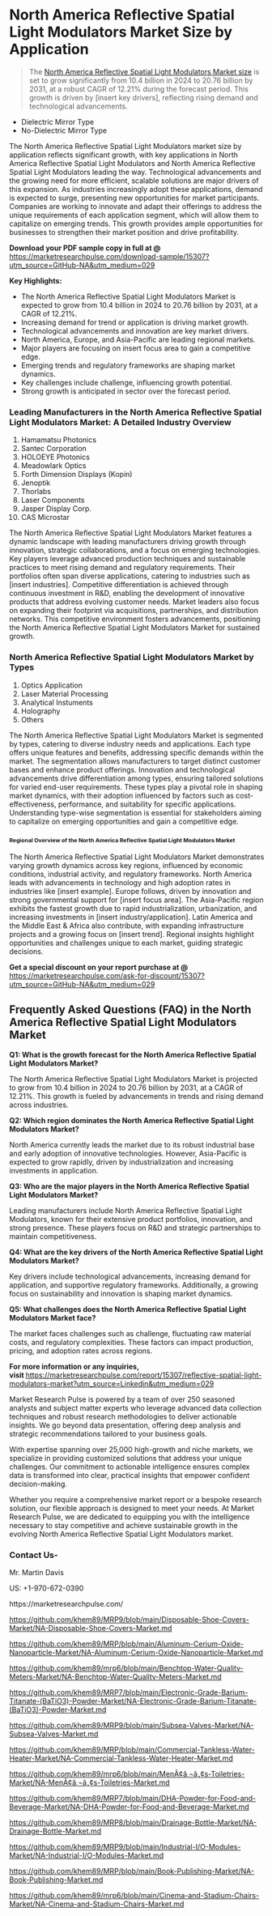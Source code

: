 <h1>North America Reflective Spatial Light Modulators Market&nbsp;Size by Application</h1><blockquote><p>The <a href="https://marketresearchpulse.com/download-sample/15307?utm_source=GitHub-NA&amp;utm_medium=029">North America Reflective Spatial Light Modulators Market size</a> is set to grow significantly from 10.4 billion in 2024 to 20.76 billion by 2031, at a robust CAGR of 12.21% during the forecast period. This growth is driven by [insert key drivers], reflecting rising demand and technological advancements.</p></blockquote><ul><li>Dielectric Mirror Type<li> No-Dielectric Mirror Type</li></ul><p>The North America Reflective Spatial Light Modulators market size by application reflects significant growth, with key applications in North America Reflective Spatial Light Modulators and North America Reflective Spatial Light Modulators leading the way. Technological advancements and the growing need for more efficient, scalable solutions are major drivers of this expansion. As industries increasingly adopt these applications, demand is expected to surge, presenting new opportunities for market participants. Companies are working to innovate and adapt their offerings to address the unique requirements of each application segment, which will allow them to capitalize on emerging trends. This growth provides ample opportunities for businesses to strengthen their market position and drive profitability.</p><p><strong>Download your PDF sample copy in full at @ </strong><a href="https://marketresearchpulse.com/download-sample/15307?utm_source=GitHub-NA&amp;utm_medium=029">https://marketresearchpulse.com/download-sample/15307?utm_source=GitHub-NA&amp;utm_medium=029</a></p><p><strong>Key Highlights: </strong></p><ul><li>The North America Reflective Spatial Light Modulators Market is expected to grow from 10.4 billion in 2024 to 20.76 billion by 2031, at a CAGR of 12.21%.</li><li>Increasing demand for trend or application is driving market growth.</li><li>Technological advancements and innovation are key market drivers.</li><li>North America, Europe, and Asia-Pacific are leading regional markets.</li><li>Major players are focusing on insert focus area to gain a competitive edge.</li><li>Emerging trends and regulatory frameworks are shaping market dynamics.</li><li>Key challenges include challenge, influencing growth potential.</li><li>Strong growth is anticipated in sector over the forecast period.</li></ul><h3>Leading Manufacturers in the North America Reflective Spatial Light Modulators Market: A Detailed Industry Overview</h3><ol><li>Hamamatsu Photonics</li><li>Santec Corporation</li><li>HOLOEYE Photonics</li><li>Meadowlark Optics</li><li>Forth Dimension Displays (Kopin)</li><li>Jenoptik</li><li>Thorlabs</li><li>Laser Components</li><li>Jasper Display Corp.</li><li>CAS Microstar</li></ol><div class="flex max-w-full flex-col flex-grow"><div class="min-h-8 text-message flex w-full flex-col items-end gap-2 whitespace-normal break-words [.text-message+&amp;]:mt-5" dir="auto" data-message-author-role="assistant" data-message-id="fd8432e4-4910-450d-b182-61b7bfb0a01f" data-message-model-slug="gpt-4o"><div class="flex w-full flex-col gap-1 empty:hidden first:pt-[3px]"><div class="markdown prose w-full break-words dark:prose-invert light"><p>The North America Reflective Spatial Light Modulators Market features a dynamic landscape with leading manufacturers driving growth through innovation, strategic collaborations, and a focus on emerging technologies. Key players leverage advanced production techniques and sustainable practices to meet rising demand and regulatory requirements. Their portfolios often span diverse applications, catering to industries such as [insert industries]. Competitive differentiation is achieved through continuous investment in R&amp;D, enabling the development of innovative products that address evolving customer needs. Market leaders also focus on expanding their footprint via acquisitions, partnerships, and distribution networks. This competitive environment fosters advancements, positioning the North America Reflective Spatial Light Modulators Market for sustained growth.</p></div></div></div></div><h3>North America Reflective Spatial Light Modulators Market by Types</h3><ol><li>Optics Application<li> Laser Material Processing<li> Analytical Instuments<li> Holography<li> Others</li></ol><div class="flex max-w-full flex-col flex-grow"><div class="min-h-8 text-message flex w-full flex-col items-end gap-2 whitespace-normal break-words [.text-message+&amp;]:mt-5" dir="auto" data-message-author-role="assistant" data-message-id="084470be-0bb7-4664-bddf-5156b4f41249" data-message-model-slug="gpt-4o-mini"><div class="flex w-full flex-col gap-1 empty:hidden first:pt-[3px]"><div class="markdown prose w-full break-words dark:prose-invert light"><p>The North America Reflective Spatial Light Modulators Market is segmented by types, catering to diverse industry needs and applications. Each type offers unique features and benefits, addressing specific demands within the market. The segmentation allows manufacturers to target distinct customer bases and enhance product offerings. Innovation and technological advancements drive differentiation among types, ensuring tailored solutions for varied end-user requirements. These types play a pivotal role in shaping market dynamics, with their adoption influenced by factors such as cost-effectiveness, performance, and suitability for specific applications. Understanding type-wise segmentation is essential for stakeholders aiming to capitalize on emerging opportunities and gain a competitive edge.</p></div></div></div></div><h3><span style="font-size: 11px;">Regional Overview of the North America Reflective Spatial Light Modulators Market</span></h3><div class="flex max-w-full flex-col flex-grow"><div class="min-h-8 text-message flex w-full flex-col items-end gap-2 whitespace-normal break-words [.text-message+&amp;]:mt-5" dir="auto" data-message-author-role="assistant" data-message-id="e9038762-ce64-4e30-91c9-9bd413514231" data-message-model-slug="gpt-4o-mini"><div class="flex w-full flex-col gap-1 empty:hidden first:pt-[3px]"><div class="markdown prose w-full break-words dark:prose-invert light"><p>The North America Reflective Spatial Light Modulators Market demonstrates varying growth dynamics across key regions, influenced by economic conditions, industrial activity, and regulatory frameworks. North America leads with advancements in technology and high adoption rates in industries like [insert example]. Europe follows, driven by innovation and strong governmental support for [insert focus area]. The Asia-Pacific region exhibits the fastest growth due to rapid industrialization, urbanization, and increasing investments in [insert industry/application]. Latin America and the Middle East &amp; Africa also contribute, with expanding infrastructure projects and a growing focus on [insert trend]. Regional insights highlight opportunities and challenges unique to each market, guiding strategic decisions.</p></div></div></div></div><p><strong>Get a special discount on your report purchase at @ </strong><a href="https://marketresearchpulse.com/ask-for-discount/15307?utm_source=GitHub-NA&amp;utm_medium=029">https://marketresearchpulse.com/ask-for-discount/15307?utm_source=GitHub-NA&amp;utm_medium=029</a></p><h2>Frequently Asked Questions (FAQ) in the North America Reflective Spatial Light Modulators Market</h2><p><strong>Q1: What is the growth forecast for the North America Reflective Spatial Light Modulators Market?</strong></p><p>The North America Reflective Spatial Light Modulators Market is projected to grow from 10.4 billion in 2024 to 20.76 billion by 2031, at a CAGR of 12.21%. This growth is fueled by advancements in trends and rising demand across industries.</p><p><strong>Q2: Which region dominates the North America Reflective Spatial Light Modulators Market?</strong></p><p>North America currently leads the market due to its robust industrial base and early adoption of innovative technologies. However, Asia-Pacific is expected to grow rapidly, driven by industrialization and increasing investments in application.</p><p><strong>Q3: Who are the major players in the North America Reflective Spatial Light Modulators Market?</strong></p><p>Leading manufacturers include North America Reflective Spatial Light Modulators, known for their extensive product portfolios, innovation, and strong presence. These players focus on R&amp;D and strategic partnerships to maintain competitiveness.</p><p><strong>Q4: What are the key drivers of the North America Reflective Spatial Light Modulators Market?</strong></p><p>Key drivers include technological advancements, increasing demand for application, and supportive regulatory frameworks. Additionally, a growing focus on sustainability and innovation is shaping market dynamics.</p><p><strong>Q5: What challenges does the North America Reflective Spatial Light Modulators Market face?</strong></p><p>The market faces challenges such as challenge, fluctuating raw material costs, and regulatory complexities. These factors can impact production, pricing, and adoption rates across regions.</p><p><strong>For more information or any inquiries, visit&nbsp;</strong><a href="https://marketresearchpulse.com/report/15307/reflective-spatial-light-modulators-market?utm_source=Linkedin&utm_medium=029">https://marketresearchpulse.com/report/15307/reflective-spatial-light-modulators-market?utm_source=Linkedin&utm_medium=029</a></p><p>Market Research Pulse is powered by a team of over 250 seasoned analysts and subject matter experts who leverage advanced data collection techniques and robust research methodologies to deliver actionable insights. We go beyond data presentation, offering deep analysis and strategic recommendations tailored to your business goals.</p><p>With expertise spanning over 25,000 high-growth and niche markets, we specialize in providing customized solutions that address your unique challenges. Our commitment to actionable intelligence ensures complex data is transformed into clear, practical insights that empower confident decision-making.</p><p>Whether you require a comprehensive market report or a bespoke research solution, our flexible approach is designed to meet your needs. At Market Research Pulse, we are dedicated to equipping you with the intelligence necessary to stay competitive and achieve sustainable growth in the evolving North America Reflective Spatial Light Modulators market.</p><h3><strong>Contact Us-</strong></h3><p>Mr. Martin Davis</p><p>US: +1-970-672-0390</p><p>https://marketresearchpulse.com/</p><p><a href="https://github.com/khem89/MRP9/blob/main/Disposable-Shoe-Covers-Market/NA-Disposable-Shoe-Covers-Market.md">https://github.com/khem89/MRP9/blob/main/Disposable-Shoe-Covers-Market/NA-Disposable-Shoe-Covers-Market.md</a></p><p><a href="https://github.com/khem89/MRP/blob/main/Aluminum-Cerium-Oxide-Nanoparticle-Market/NA-Aluminum-Cerium-Oxide-Nanoparticle-Market.md">https://github.com/khem89/MRP/blob/main/Aluminum-Cerium-Oxide-Nanoparticle-Market/NA-Aluminum-Cerium-Oxide-Nanoparticle-Market.md</a></p><p><a href="https://github.com/khem89/mrp6/blob/main/Benchtop-Water-Quality-Meters-Market/NA-Benchtop-Water-Quality-Meters-Market.md">https://github.com/khem89/mrp6/blob/main/Benchtop-Water-Quality-Meters-Market/NA-Benchtop-Water-Quality-Meters-Market.md</a></p><p><a href="https://github.com/khem89/MRP7/blob/main/Electronic-Grade-Barium-Titanate-(BaTiO3)-Powder-Market/NA-Electronic-Grade-Barium-Titanate-(BaTiO3)-Powder-Market.md">https://github.com/khem89/MRP7/blob/main/Electronic-Grade-Barium-Titanate-(BaTiO3)-Powder-Market/NA-Electronic-Grade-Barium-Titanate-(BaTiO3)-Powder-Market.md</a></p><p><a href="https://github.com/khem89/MRP9/blob/main/Subsea-Valves-Market/NA-Subsea-Valves-Market.md">https://github.com/khem89/MRP9/blob/main/Subsea-Valves-Market/NA-Subsea-Valves-Market.md</a></p><p><a href="https://github.com/khem89/MRP/blob/main/Commercial-Tankless-Water-Heater-Market/NA-Commercial-Tankless-Water-Heater-Market.md">https://github.com/khem89/MRP/blob/main/Commercial-Tankless-Water-Heater-Market/NA-Commercial-Tankless-Water-Heater-Market.md</a></p><p><a href="https://github.com/khem89/mrp6/blob/main/MenÃ¢â‚¬â„¢s-Toiletries-Market/NA-MenÃ¢â‚¬â„¢s-Toiletries-Market.md">https://github.com/khem89/mrp6/blob/main/MenÃ¢â‚¬â„¢s-Toiletries-Market/NA-MenÃ¢â‚¬â„¢s-Toiletries-Market.md</a></p><p><a href="https://github.com/khem89/MRP7/blob/main/DHA-Powder-for-Food-and-Beverage-Market/NA-DHA-Powder-for-Food-and-Beverage-Market.md">https://github.com/khem89/MRP7/blob/main/DHA-Powder-for-Food-and-Beverage-Market/NA-DHA-Powder-for-Food-and-Beverage-Market.md</a></p><p><a href="https://github.com/khem89/MRP8/blob/main/Drainage-Bottle-Market/NA-Drainage-Bottle-Market.md">https://github.com/khem89/MRP8/blob/main/Drainage-Bottle-Market/NA-Drainage-Bottle-Market.md</a></p><p><a href="https://github.com/khem89/MRP9/blob/main/Industrial-I/O-Modules-Market/NA-Industrial-I/O-Modules-Market.md">https://github.com/khem89/MRP9/blob/main/Industrial-I/O-Modules-Market/NA-Industrial-I/O-Modules-Market.md</a></p><p><a href="https://github.com/khem89/MRP/blob/main/Book-Publishing-Market/NA-Book-Publishing-Market.md">https://github.com/khem89/MRP/blob/main/Book-Publishing-Market/NA-Book-Publishing-Market.md</a></p><p><a href="https://github.com/khem89/mrp6/blob/main/Cinema-and-Stadium-Chairs-Market/NA-Cinema-and-Stadium-Chairs-Market.md">https://github.com/khem89/mrp6/blob/main/Cinema-and-Stadium-Chairs-Market/NA-Cinema-and-Stadium-Chairs-Market.md</a></p>
